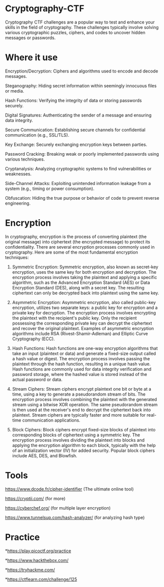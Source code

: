 # Cryptography-CTF
Cryptography CTF challenges are a popular way to test and enhance your skills in the field of cryptography. These challenges typically involve solving various cryptographic puzzles, ciphers, and codes to uncover hidden messages or passwords.
# Where it use
Encryption/Decryption: Ciphers and algorithms used to encode and decode messages.

Steganography: Hiding secret information within seemingly innocuous files or media.

Hash Functions: Verifying the integrity of data or storing passwords securely.

Digital Signatures: Authenticating the sender of a message and ensuring data integrity.

Secure Communication: Establishing secure channels for confidential communication (e.g., SSL/TLS).

Key Exchange: Securely exchanging encryption keys between parties.

Password Cracking: Breaking weak or poorly implemented passwords using various techniques.

Cryptanalysis: Analyzing cryptographic systems to find vulnerabilities or weaknesses.

Side-Channel Attacks: Exploiting unintended information leakage from a system (e.g., timing or power consumption).

Obfuscation: Hiding the true purpose or behavior of code to prevent reverse engineering.

# Encryption

In cryptography, encryption is the process of converting plaintext (the original message) into ciphertext (the encrypted message) to protect its confidentiality. There are several encryption processes commonly used in cryptography. Here are some of the most fundamental encryption techniques:

1. Symmetric Encryption:
Symmetric encryption, also known as secret-key encryption, uses the same key for both encryption and decryption. The encryption process involves taking the plaintext and applying a specific algorithm, such as the Advanced Encryption Standard (AES) or Data Encryption Standard (DES), along with a secret key. The resulting ciphertext can only be decrypted back into plaintext using the same key.

2. Asymmetric Encryption:
Asymmetric encryption, also called public-key encryption, utilizes two separate keys: a public key for encryption and a private key for decryption. The encryption process involves encrypting the plaintext with the recipient's public key. Only the recipient possessing the corresponding private key can decrypt the ciphertext and recover the original plaintext. Examples of asymmetric encryption algorithms include RSA (Rivest-Shamir-Adleman) and Elliptic Curve Cryptography (ECC).

3. Hash Functions:
Hash functions are one-way encryption algorithms that take an input (plaintext or data) and generate a fixed-size output called a hash value or digest. The encryption process involves passing the plaintext through the hash function, resulting in a unique hash value. Hash functions are commonly used for data integrity verification and password storage, where the hashed value is stored instead of the actual password or data.

4. Stream Ciphers:
Stream ciphers encrypt plaintext one bit or byte at a time, using a key to generate a pseudorandom stream of bits. The encryption process involves combining the plaintext with the generated stream using a bitwise XOR operation. The same pseudorandom stream is then used at the receiver's end to decrypt the ciphertext back into plaintext. Stream ciphers are typically faster and more suitable for real-time communication applications.

5. Block Ciphers:
Block ciphers encrypt fixed-size blocks of plaintext into corresponding blocks of ciphertext using a symmetric key. The encryption process involves dividing the plaintext into blocks and applying the encryption algorithm to each block, typically with the help of an initialization vector (IV) for added security. Popular block ciphers include AES, DES, and Blowfish.

# Tools
https://www.dcode.fr/cipher-identifier (The ultimate online tool)

https://cryptii.com/ (for more)

https://cyberchef.org/ (for multiple layer encryption)

https://www.tunnelsup.com/hash-analyzer/ (for analyzing hash type)
# Practice 
*https://play.picoctf.org/practice

*https://www.hackthebox.com/

*https://tryhackme.com/

*https://ctflearn.com/challenge/125
